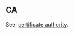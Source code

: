 ## CA

<p class="c8"><span>See: </span><span class="c2"><a class="c3" href="#h.dm6pt5kg2uim">certificate authority</a></span><span class="c0">.</span></p>

